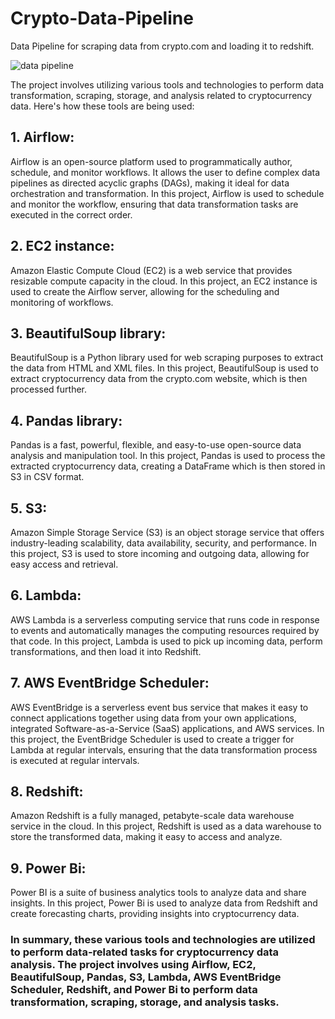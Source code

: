 # Crypto-Data-Pipeline
Data Pipeline for scraping data from crypto.com and loading it to redshift.

![data pipeline](https://user-images.githubusercontent.com/128234000/234315274-e51b97bf-6885-4c40-8a79-2f89609fac94.png)


The project involves utilizing various tools and technologies to perform data transformation, scraping, storage, and analysis related to cryptocurrency data. Here's how these tools are being used:

## 1. Airflow: 
Airflow is an open-source platform used to programmatically author, schedule, and monitor workflows. It allows the user to define complex data pipelines as directed acyclic graphs (DAGs), making it ideal for data orchestration and transformation. In this project, Airflow is used to schedule and monitor the workflow, ensuring that data transformation tasks are executed in the correct order.

## 2. EC2 instance: 
Amazon Elastic Compute Cloud (EC2) is a web service that provides resizable compute capacity in the cloud. In this project, an EC2 instance is used to create the Airflow server, allowing for the scheduling and monitoring of workflows.

## 3. BeautifulSoup library: 
BeautifulSoup is a Python library used for web scraping purposes to extract the data from HTML and XML files. In this project, BeautifulSoup is used to extract cryptocurrency data from the crypto.com website, which is then processed further.

## 4. Pandas library: 
Pandas is a fast, powerful, flexible, and easy-to-use open-source data analysis and manipulation tool. In this project, Pandas is used to process the extracted cryptocurrency data, creating a DataFrame which is then stored in S3 in CSV format.

## 5. S3: 
Amazon Simple Storage Service (S3) is an object storage service that offers industry-leading scalability, data availability, security, and performance. In this project, S3 is used to store incoming and outgoing data, allowing for easy access and retrieval.

## 6. Lambda: 
AWS Lambda is a serverless computing service that runs code in response to events and automatically manages the computing resources required by that code. In this project, Lambda is used to pick up incoming data, perform transformations, and then load it into Redshift.

## 7. AWS EventBridge Scheduler: 
AWS EventBridge is a serverless event bus service that makes it easy to connect applications together using data from your own applications, integrated Software-as-a-Service (SaaS) applications, and AWS services. In this project, the EventBridge Scheduler is used to create a trigger for Lambda at regular intervals, ensuring that the data transformation process is executed at regular intervals.

## 8. Redshift: 
Amazon Redshift is a fully managed, petabyte-scale data warehouse service in the cloud. In this project, Redshift is used as a data warehouse to store the transformed data, making it easy to access and analyze.

## 9. Power Bi: 
Power BI is a suite of business analytics tools to analyze data and share insights. In this project, Power Bi is used to analyze data from Redshift and create forecasting charts, providing insights into cryptocurrency data.


### In summary, these various tools and technologies are utilized to perform data-related tasks for cryptocurrency data analysis. The project involves using Airflow, EC2, BeautifulSoup, Pandas, S3, Lambda, AWS EventBridge Scheduler, Redshift, and Power Bi to perform data transformation, scraping, storage, and analysis tasks.

